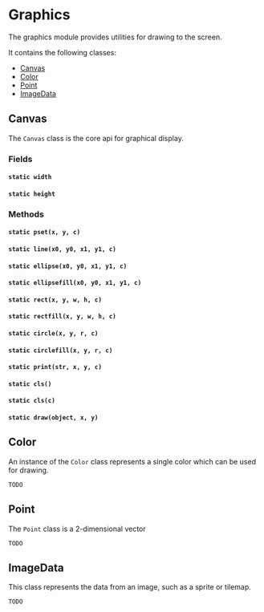 Graphics
=============

The graphics module provides utilities for drawing to the screen.

It contains the following classes:

* [Canvas](#canvas)
* [Color](#color)
* [Point](#point)
* [ImageData](#imagedata)

## Canvas

The `Canvas` class is the core api for graphical display.

### Fields
#### `static width`
#### `static height` 

### Methods
#### `static pset(x, y, c) `
#### `static line(x0, y0, x1, y1, c) `
#### `static ellipse(x0, y0, x1, y1, c) `
#### `static ellipsefill(x0, y0, x1, y1, c) `
#### `static rect(x, y, w, h, c) `
#### `static rectfill(x, y, w, h, c) `
#### `static circle(x, y, r, c) `
#### `static circlefill(x, y, r, c) `
#### `static print(str, x, y, c) `
#### `static cls() `
#### `static cls(c) `
#### `static draw(object, x, y) `

## Color

An instance of the `Color` class represents a single color which can be used for drawing.

`TODO`

## Point

The `Point` class is a 2-dimensional vector

`TODO`

## ImageData

This class represents the data from an image, such as a sprite or tilemap.

`TODO`
